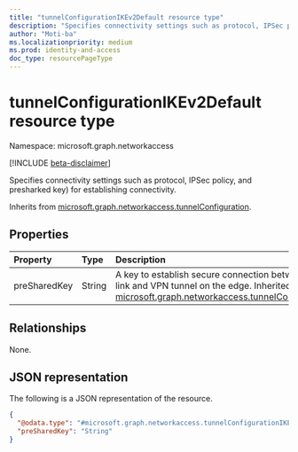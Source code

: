 ```yaml
---
title: "tunnelConfigurationIKEv2Default resource type"
description: "Specifies connectivity settings such as protocol, IPSec policy, and presharked key) for establishing connectivity."
author: "Moti-ba"
ms.localizationpriority: medium
ms.prod: identity-and-access
doc_type: resourcePageType
---
```


# tunnelConfigurationIKEv2Default resource type

Namespace: microsoft.graph.networkaccess

[!INCLUDE [beta-disclaimer](../../includes/beta-disclaimer.md)]

Specifies connectivity settings such as protocol, IPSec policy, and presharked key) for establishing connectivity.

Inherits from [microsoft.graph.networkaccess.tunnelConfiguration](../resources/networkaccess-tunnelconfiguration.md).

## Properties
|Property|Type|Description|
|:---|:---|:---|
|preSharedKey|String|A key to establish secure connection between the link and VPN tunnel on the edge. Inherited from [microsoft.graph.networkaccess.tunnelConfiguration](../resources/networkaccess-tunnelconfiguration.md).|

## Relationships
None.

## JSON representation
The following is a JSON representation of the resource.
<!-- {
  "blockType": "resource",
  "@odata.type": "microsoft.graph.networkaccess.tunnelConfigurationIKEv2Default"
}
-->
``` json
{
  "@odata.type": "#microsoft.graph.networkaccess.tunnelConfigurationIKEv2Default",
  "preSharedKey": "String"
}
```

